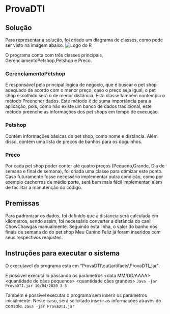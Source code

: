 # ProvaDTI

## Solução
Para representar a solução, foi criado um diagrama de classes, como pode ser visto na imagem abaixo.
 ![Logo do R](https://i.ibb.co/yFmBv8G/prova-Dti-Diagrama.png)
 
 O programa conta com três classes principais, GerenciamentoPetshop,Petshop e Preco.
 
 
### GerenciamentoPetshop
É responsável pela principal logica de negocio, que é buscar o pet shop adequado de acordo com o menor preço, caso o preço seja igual, o pet shop escolhido será o de menor distância.
Esta classe também contempla o método Preencher dados. Este método é de suma importância para a aplicação, pois, como não existe um banco de dados tradicional, este método preenche as informações dos pet shops em tempo de execução.

### Petshop
Contém informações básicas do pet shop, como nome e distância. Além disso, contém uma lista de preços de banhos para os doguinhos.

### Preco
Por cada pet shop poder conter até quatro preços (Pequeno,Grande, Dia de semana e final de semana), foi criada uma classe para otimizar este ponto. Caso futuramente fosse necessário implementar outra condição, como por exemplo cachorros de médio porte, será bem mais fácil implementar, além de facilitar a manutenção do código.

## Premissas 


Para padronizar os dados, foi definido que a distancia será calculada em kilometros, sendo assim, foi necessário converter a distância do canil ChowChawgas manualmente.
Seguindo esta linha, o valor do banho nos finais de semana do do pet shop Meu Canino Feliz já foram inseridos com seus respectivos reajustes.


## Instruções para executar o sistema
O executavel do programa esta em "ProvaDTI\out\artifacts\ProvaDTI_jar". 


É possível executá lo passando os parâmetros
<data MM/DD/AAAA> <quantidade de cães pequenos> <quantidade cães grandes>
	`Java -jar ProvaDTI.jar 10/04/2020 3 5`

Também é possível executar o programa sem inserir os parâmetros inicialmente. Neste caso, será solicitado inserir as informações através do console.
	`Java -jar ProvaDTI.jar`